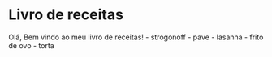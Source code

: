 
# Livro de receitas

Olá, Bem vindo ao meu livro de receitas!
	- strogonoff
	- pave
	- lasanha
	- frito de ovo
	- torta
